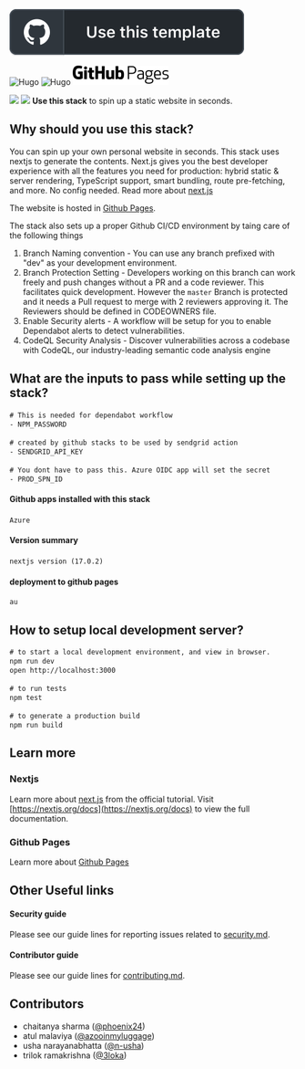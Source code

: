<a href="https://github.com/github/new?stack=ghstack-nextjs-ghpages"><img src="./.github/stacks/use-this-stack.svg"/></a>

<img src="https://upload.wikimedia.org/wikipedia/commons/8/8e/Nextjs-logo.svg" alt="Hugo" width="100" height ="50"/>   <img src="https://upload.wikimedia.org/wikipedia/commons/3/30/OCR-A_char_Plus_Sign.svg" alt="Hugo" width="50" height ="50"/>   <img src="./githubpages.png" alt="Azure" />

<p>
     <img src="https://assets.vercel.com/image/upload/v1607554385/repositories/next-js/next-logo.png" height="20">
    <img src="https://github.githubassets.com/images/modules/site/icons/footer/github-mark.svg" height="20">
    <b>Use this stack</b> to spin up a static website in seconds.
</p>


## Why should you use this stack?
You can spin up your own personal website in seconds. This stack uses nextjs to generate the contents. Next.js gives you the best developer experience with all the features you need for production: hybrid static & server rendering, TypeScript support, smart bundling, route pre-fetching, and more. No config needed. Read more about [next.js](https://nextjs.org/learn)

The website is hosted in [Github Pages](https://pages.github.com/). 

The stack also sets up a proper Github CI/CD environment by taing care of the following things
1. Branch Naming convention - You can use any branch prefixed with "dev" as your development environment. 
2. Branch Protection Setting - Developers working on this branch can work freely and push changes without a PR and a code reviewer. This facilitates quick development. However the `master` Branch is protected and it needs a Pull request to merge with 2 reviewers approving it. The Reviewers should be defined in CODEOWNERS file.
3. Enable Security alerts - A workflow will be setup for you to enable Dependabot alerts to detect vulnerabilities.
4. CodeQL Security Analysis - Discover vulnerabilities across a codebase with CodeQL, our industry-leading semantic code analysis engine

## What are the inputs to pass while setting up the stack?
```
# This is needed for dependabot workflow
- NPM_PASSWORD

# created by github stacks to be used by sendgrid action
- SENDGRID_API_KEY

# You dont have to pass this. Azure OIDC app will set the secret 
- PROD_SPN_ID
```

#### Github apps installed with this stack
```Azure```

#### Version summary
```nextjs version (17.0.2)```

#### deployment to github pages
```
au
```

## How to setup local development server?
```
# to start a local development environment, and view in browser.
npm run dev
open http://localhost:3000 

# to run tests
npm test

# to generate a production build
npm run build
```

## Learn more 

### Nextjs
Learn more about [next.js](https://nextjs.org/learn) from the official tutorial.
Visit [https://nextjs.org/docs](https://nextjs.org/docs) to view the full documentation.

### Github Pages
Learn more about [Github Pages](https://pages.github.com/)

## Other Useful links

#### Security guide
Please see our guide lines for reporting issues related to [security.md](/.github/stacks/security.md).

#### Contributor guide
Please see our guide lines for [contributing.md](/.github/stacks/contributing.md).

## Contributors 
- chaitanya sharma ([@phoenix24](https://twitter.com/phoenix24)) 
- atul malaviya ([@azooinmyluggage](https://twitter.com/azooinmyluggage))
- usha narayanabhatta ([@n-usha](https://twitter.com/n-usha))
- trilok ramakrishna ([@3loka](https://twitter.com/3loka))

